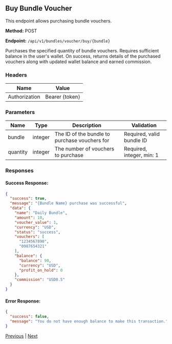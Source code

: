 ## Buy Bundle Voucher

This endpoint allows purchasing bundle vouchers.

**Method:** POST

**Endpoint:** `/api/v1/bundles/voucher/buy/{bundle}`

Purchases the specified quantity of bundle vouchers. Requires sufficient balance in the user's wallet. On success, returns details of the purchased vouchers along with updated wallet balance and earned commission.

### Headers

| Name          | Value            |
|---------------|------------------|
| Authorization | Bearer {token}   |

### Parameters

| Name     | Type    | Description                           | Validation                |
|----------|---------|---------------------------------------|---------------------------|
| bundle   | integer | The ID of the bundle to purchase vouchers for | Required, valid bundle ID |
| quantity | integer | The number of vouchers to purchase    | Required, integer, min: 1 |

### Responses

#### Success Response:
```json
{
  "success": true,
  "message": "{Bundle Name} purchase was successful",
  "data": {
    "name": "Daily Bundle",
    "amount": 10,
    "voucher_value": 1,
    "currency": "USD",
    "status": "success",
    "vouchers": [
      "1234567890",
      "0987654321"
    ],
    "balance": {
      "balance": 90,
      "currency": "USD",
      "profit_on_hold": 0
    },
    "commission": "USD0.5"
  }
}
```

#### Error Response:
```json
{
  "success": false,
  "message": "You do not have enough balance to make this transaction."
}
```

[Previous](./buy-direct.md) | [Next](./README.md)
